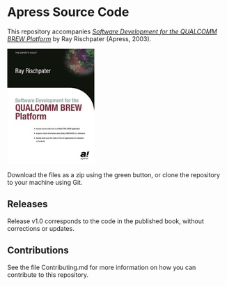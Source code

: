 # Apress Source Code

This repository accompanies [*Software Development for the QUALCOMM BREW Platform*](http://www.apress.com/9781590591161) by Ray Rischpater (Apress, 2003).

![Cover image](9781590591161.jpg)

Download the files as a zip using the green button, or clone the repository to your machine using Git.

## Releases

Release v1.0 corresponds to the code in the published book, without corrections or updates.

## Contributions

See the file Contributing.md for more information on how you can contribute to this repository.
